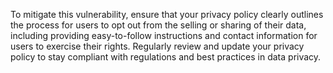 To mitigate this vulnerability, ensure that your privacy policy clearly outlines the process for users to opt out from the selling or sharing of their data, including providing easy-to-follow instructions and contact information for users to exercise their rights. Regularly review and update your privacy policy to stay compliant with regulations and best practices in data privacy.